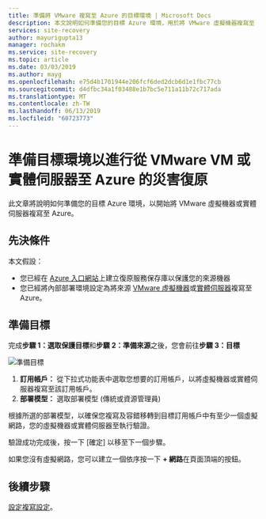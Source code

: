 ```yaml
---
title: 準備將 VMware 複寫至 Azure 的目標環境 | Microsoft Docs
description: 本文說明如何準備您的目標 Azure 環境，用於將 VMware 虛擬機器複寫至 Azure。
services: site-recovery
author: mayurigupta13
manager: rochakm
ms.service: site-recovery
ms.topic: article
ms.date: 03/03/2019
ms.author: mayg
ms.openlocfilehash: e75d4b1701944e206fcf6ded2dcb6d1e1fbc77cb
ms.sourcegitcommit: d4dfbc34a1f03488e1b7bc5e711a11b72c717ada
ms.translationtype: MT
ms.contentlocale: zh-TW
ms.lasthandoff: 06/13/2019
ms.locfileid: "60723773"
---
```

# <a name="prepare-the-target-environment-for-disaster-recovery-of-vmware-vms-or-physical-servers-to-azure"></a>準備目標環境以進行從 VMware VM 或實體伺服器至 Azure 的災害復原

此文章將說明如何準備您的目標 Azure 環境，以開始將 VMware 虛擬機器或實體伺服器複寫至 Azure。

## <a name="prerequisites"></a>先決條件

本文假設：
- 您已經在 [Azure 入口網站](https://portal.azure.com "Azure 入口網站")上建立復原服務保存庫以保護您的來源機器
- 您已經將內部部署環境設定為將來源 [VMware 虛擬機器](vmware-azure-set-up-source.md)或[實體伺服器](physical-azure-set-up-source.md)複寫至 Azure。

## <a name="prepare-target"></a>準備目標

完成**步驟 1：選取保護目標**和**步驟 2：準備來源**之後，您會前往**步驟 3：目標**

![準備目標](./media/vmware-azure-set-up-target/prepare-target-vmware-to-azure.png)

1. **訂用帳戶：** 從下拉式功能表中選取您想要的訂用帳戶，以將虛擬機器或實體伺服器複寫至該訂用帳戶。
2. **部署模型：** 選取部署模型 (傳統或資源管理員)

根據所選的部署模型，以確保您複寫及容錯移轉到目標訂用帳戶中有至少一個虛擬網路，您的虛擬機器或實體伺服器至執行驗證。

驗證成功完成後，按一下 [確定] 以移至下一個步驟。

如果您沒有虛擬網路，您可以建立一個依序按一下 **+ 網路**在頁面頂端的按鈕。

## <a name="next-steps"></a>後續步驟
[設定複寫設定](vmware-azure-set-up-replication.md)。
